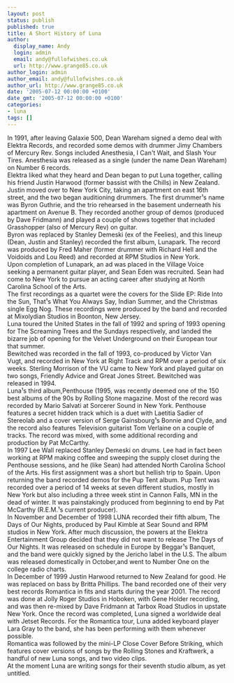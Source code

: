 ```yaml
---
layout: post
status: publish
published: true
title: A Short History of Luna
author:
  display_name: Andy
  login: admin
  email: andy@fullofwishes.co.uk
  url: http://www.grange85.co.uk
author_login: admin
author_email: andy@fullofwishes.co.uk
author_url: http://www.grange85.co.uk
date: '2005-07-12 00:00:00 +0100'
date_gmt: '2005-07-12 00:00:00 +0100'
categories:
- luna
tags: []
---
```

<p>In 1991, after leaving Galaxie 500, Dean Wareham signed a demo deal with Elektra Records, and recorded some demos with drummer Jimy Chambers of Mercury Rev. Songs included Anesthesia, I Can't Wait, and Slash Your Tires. Anesthesia was released as a single (under the name Dean Wareham) on Number 6 records.<br />Elektra liked what they heard and Dean began to put Luna together, calling his friend Justin Harwood (former bassist with the Chills) in New Zealand. Justin moved over to New York City, taking an apartment on east 16th street, and the two began auditioning drummers. The first drummer¹s name was Byron Guthrie, and the trio rehearsed in the basement underneath his apartment on Avenue B. They recorded another group of demos (produced by Dave Fridmann) and played a couple of shows together that included Grasshopper (also of Mercury Rev) on guitar.<br />Byron was replaced by Stanley Demeski (ex of the Feelies), and this lineup (Dean, Justin and Stanley) recorded the first album, Lunapark. The record was produced by Fred Maher (former drummer with Richard Hell and the Voidoids and Lou Reed) and recorded at RPM Studios in New York.<br />Upon completion of Lunapark, an ad was placed in the Village Voice seeking a permanent guitar player, and Sean Eden was recruited. Sean had come to New York to pursue an acting career after studying at North Carolina School of the Arts.<br />The first recordings as a quartet were the covers for the Slide EP: Ride Into the Sun, That¹s What You Always Say, Indian Summer, and the Christmas single Egg Nog. These recordings were produced by the band and recorded at Mixolydian Studios in Boonton, New Jersey.<br />Luna toured the United States in the fall of 1992 and spring of 1993 opening for The Screaming Trees and the Sundays respectively, and landed the bizarre job of opening for the Velvet Underground on their European tour that summer.<br />Bewitched was recorded in the fall of 1993, co-produced by Victor Van Vugt, and recorded in New York at Right Track and RPM over a period of six weeks. Sterling Morrison of the VU came to New York and played guitar on two songs, Friendly Advice and Great Jones Street. Bewitched was released in 1994.<br />Luna¹s third album,Penthouse (1995, was recently deemed one of the 150 best albums of the 90s by Rolling Stone magazine. Most of the record was recorded by Mario Salvati at Sorcerer Sound in New York. Penthouse features a secret hidden track which is a duet with Laetitia Sadier of Stereolab and a cover version of Serge Gainsbourg¹s Bonnie and Clyde, and the record also features Television guitarist Tom Verlaine on a couple of tracks. The record was mixed, with some additional recording and production by Pat McCarthy.<br />In 1997 Lee Wall replaced Stanley Demeski on drums. Lee had in fact been working at RPM making coffee and sweeping the supply closet during the Penthouse sessions, and he (like Sean) had attended North Carolina School of the Arts. His first assignment was a short but hellish trip to Spain. Upon returning the band recorded demos for the Pup Tent album. Pup Tent was recorded over a period of 14 weeks at seven different studios, mostly in New York but also including a three week stint in Cannon Falls, MN in the dead of winter. It was painstakingly produced from beginning to end by Pat McCarthy (R.E.M.¹s current producer).<br />In November and December of 1998 LUNA recorded their fifth album, The Days of Our Nights, produced by Paul Kimble at Sear Sound and RPM studios in New York. After much discussion, the powers at the Elektra Entertainment Group decided that they did not want to release The Days of Our Nights. It was released on schedule in Europe by Beggar¹s Banquet, and the band were quickly signed by the Jericho label in the U.S. The album was released domestically in October,and went to Number One on the college radio charts.<br />In December of 1999 Justin Harwood returned to New Zealand for good. He was replaced on bass by Britta Phillips. The band recorded one of their very best records Romantica in fits and starts during the year 2001. The record was done at Jolly Roger Studios in Hoboken, with Gene Holder recording, and was then re-mixed by Dave Fridmann at Tarbox Road Studios in upstate New York. Once the record was completed, Luna signed a worldwide deal with Jetset Records. For the Romantica tour, Luna added keyboard player Lara Gray to the band, she has been performing with them whenever possible.<br />Romantica was followed by the mini-LP Close Cover Before Striking, which features cover versions of songs by the Rolling Stones and Kraftwerk, a handful of new Luna songs, and two video clips.<br />At the moment Luna are writing songs for their seventh studio album, as yet untitled.</p>
